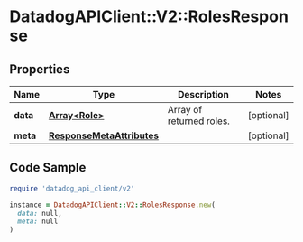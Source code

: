 # DatadogAPIClient::V2::RolesResponse

## Properties

| Name | Type | Description | Notes |
| ---- | ---- | ----------- | ----- |
| **data** | [**Array&lt;Role&gt;**](Role.md) | Array of returned roles. | [optional] |
| **meta** | [**ResponseMetaAttributes**](ResponseMetaAttributes.md) |  | [optional] |

## Code Sample

```ruby
require 'datadog_api_client/v2'

instance = DatadogAPIClient::V2::RolesResponse.new(
  data: null,
  meta: null
)
```


